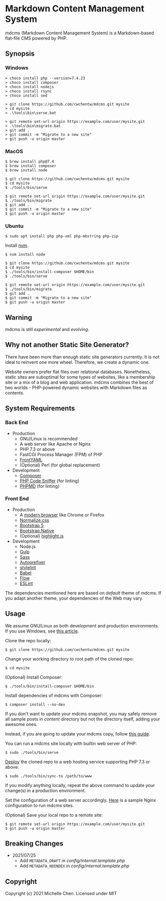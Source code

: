 # Markdown Content Management System

mdcms (Markdown Content Management System) is a Markdown-based flat-file CMS powered by PHP.

## Synopsis

### Windows

```shell
> choco install php --version=7.4.23
> choco install composer
> choco install nodejs
> choco install rsync
> choco install sed
```

```shell
> git clone https://github.com/cwchentw/mdcms.git mysite
> cd mysite
> .\tools\bin\serve.bat
```

```shell
> git remote set-url origin https://example.com/user/mysite.git
> .\tools\bin\migrate.bat
> git add .
> git commit -m "Migrate to a new site"
> git push -u origin master
```

### MacOS

```shell
$ brew install php@7.4
$ brew install composer
$ brew install node
```

```shell
$ git clone https://github.com/cwchentw/mdcms.git mysite
$ cd mysite
$ ./tools/bin/serve
```

```shell
$ git remote set-url origin https://example.com/user/mysite.git
$ ./tools/bin/migrate
$ git add .
$ git commit -m "Migrate to a new site"
$ git push -u origin master
```

### Ubuntu

```shell
$ sudo apt install php php-xml php-mbstring php-zip
```

Install [nvm](https://github.com/nvm-sh/nvm).

```shell
$ nvm install node
```

```shell
$ git clone https://github.com/cwchentw/mdcms.git mysite
$ cd mysite
$ ./tools/bin/install-composer $HOME/bin
$ ./tools/bin/serve
```

```shell
$ git remote set-url origin https://example.com/user/mysite.git
$ ./tools/bin/migrate
$ git add .
$ git commit -m "Migrate to a new site"
$ git push -u origin master
```

## Warning

mdcms is still *experimental* and *evolving*.

## Why not another Static Site Generator?

There have been more than enough static site generators currently. It is not ideal to reinvent one more wheel. Therefore, we create a dynamic one.

Website owners prefer flat files over relational databases. Nonetheless, static sites are suboptimal for some types of websites, like a membership site or a mix of a blog and web application. mdcms combines the best of two worlds - PHP-powered dynamic websites with Markdown files as contents.

## System Requirements

### Back End

* Production
  * GNU/Linux is recommended
  * A web server like Apache or Nginx
  * PHP 7.3 or above
  * FastCGI Process Manager (FPM) of PHP
  * [FrontYAML](https://github.com/mnapoli/FrontYAML)
  * (Optional) Perl (for global replacement)
* Development
  * [Composer](https://getcomposer.org)
  * [PHP Code Sniffer](https://github.com/squizlabs/PHP_CodeSniffer) (for linting)
  * [PHPMD](https://phpmd.org) (for linting)

### Front End

* Production
  * A [modern browser](https://browsehappy.com) like Chrome or Firefox
  * [Normalize.css](https://necolas.github.io/normalize.css/)
  * [Bootstrap 5](https://getbootstrap.com)
  * [Bootstrap.Native](https://thednp.github.io/bootstrap.native/)
  * (Optional) [highlight.js](https://highlightjs.org)
* Development
  * Node.js
  * [Gulp](https://gulpjs.com/)
  * [Sass](https://sass-lang.com/)
  * [Autoprefixer](https://github.com/postcss/autoprefixer)
  * [stylelint](https://stylelint.io/)
  * [Babel](https://babeljs.io/)
  * [Flow](https://flow.org/en/)
  * [ESLint](https://eslint.org/)

The dependencies mentioned here are based on *default* theme of mdcms. If you adapt another theme, your dependencies of the Web may vary.

## Usage

We assume GNU/Linux as both development and production environments. If you use Windows, see [this article](/content/howto/how-to-run-mdcms-on-windows.md).

Clone the repo locally:

```
$ git clone https://github.com/cwchentw/mdcms.git mysite
```

Change your working directory to root path of the cloned repo:

```
$ cd mysite
```

(Optional) Install Composer:

```
$ ./tools/bin/install-composer $HOME/bin
```

Install dependencies of mdcms with Composer:

```
$ composer install --no-dev
```

If you don't want to update your mdcms snapshot, you may safely remove all sample posts in *content* directory but not the directory itself, adding your awesome ones.

Instead, if you are going to update your mdcms copy, follow [this guide](/content/howto/how-to-upgrade-mdcms.md).

You can run a mdcms site locally with builtin web server of PHP:

```
$ sudo ./tools/bin/serve
```

[Deploy](/content/deployment.md) the cloned repo to a web hosting service supporting PHP 7.3 or above:

```
$ sudo ./tools/bin/sync-to /path/to/www
```

If you modify anything locally, repeat the above command to update your change(s) in a production environment.

Set the configuration of a web server accordingly. [Here](/tools/etc/nginx.conf) is a sample Nginx configuration to run mdcms sites.

(Optional) Save your local repo to a remote site:

```
$ git remote set-url origin https://example.com/user/mysite.git
$ git push -u origin master
```

## Breaking Changes

* 2021/07/25
  * Add `METADATA_DRAFT` in *config/internal.template.php*
  * Add `METADATA_NOINDEX` in *config/internal.template.php*

## Copyright

Copyright (c) 2021 Michelle Chen. Licensed under MIT
